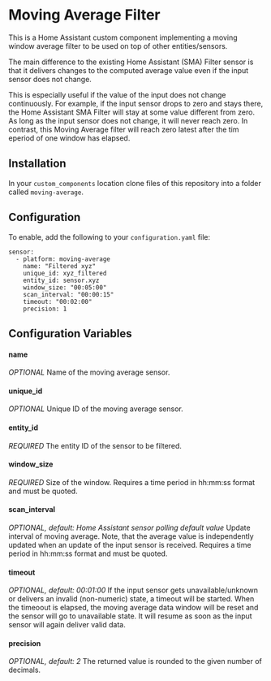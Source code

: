 # Moving Average Filter

This is a Home Assistant custom component implementing a moving window average filter to be used on top of other entities/sensors.

The main difference to the existing Home Assistant (SMA) Filter sensor is that it delivers changes to the computed average value even if the input sensor does not change.

This is especially useful if the value of the input does not change continuously.
For example, if the input sensor drops to zero and stays there, the Home Assistant SMA Filter will stay at some value different from zero. As long as the input sensor does not change, it will never reach zero. 
In contrast, this Moving Average filter will reach zero latest after the tim eperiod of one window has elapsed.


## Installation

In your `custom_components` location clone files of this repository into a folder called `moving-average`.


## Configuration

To enable, add the following to your `configuration.yaml` file:
```
sensor:
  - platform: moving-average
    name: "Filtered xyz"
    unique_id: xyz_filtered
    entity_id: sensor.xyz
    window_size: "00:05:00"
    scan_interval: "00:00:15"
    timeout: "00:02:00"
    precision: 1
```

## Configuration Variables
#### name
*OPTIONAL*
Name of the moving average sensor.

#### unique_id
*OPTIONAL*
Unique ID of the moving average sensor.

#### entity_id
*REQUIRED*
The entity ID of the sensor to be filtered.

#### window_size
*REQUIRED*
Size of the window. 
Requires a time period in hh:mm:ss format and must be quoted.

#### scan_interval
*OPTIONAL, default: Home Assistant sensor polling default value*
Update interval of moving average. 
Note, that the average value is independently updated when an update of the input sensor is received.
Requires a time period in hh:mm:ss format and must be quoted.

#### timeout
*OPTIONAL, default: 00:01:00*
If the input sensor gets unavailable/unknown or delivers an invalid (non-numeric) state, a timeout will be started. When the timeoout is elapsed, the moving average data window will be reset and the sensor will go to unavailable state. It will resume as soon as the input sensor will again deliver valid data.

#### precision
*OPTIONAL, default: 2*
The returned value is rounded to the given number of decimals.
